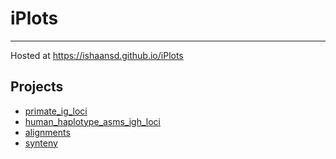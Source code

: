 # iPlots
---
Hosted at https://ishaansd.github.io/iPlots
## Projects
* [primate_ig_loci](primate_ig_loci/README.md)
* [human_haplotype_asms_igh_loci](human_haplotype_asms_igh_loci/README.md)
* [alignments](alignments/README.md)
* [synteny](synteny/README.md)
